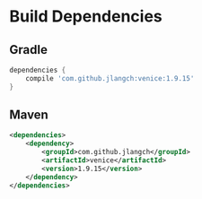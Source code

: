 # Build Dependencies


## Gradle

```groovy
dependencies {
    compile 'com.github.jlangch:venice:1.9.15'
}
```

## Maven

```xml
<dependencies>
    <dependency>
        <groupId>com.github.jlangch</groupId>
        <artifactId>venice</artifactId>
        <version>1.9.15</version>
    </dependency>
</dependencies>
```
